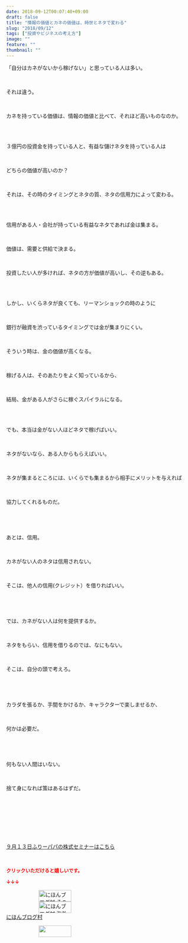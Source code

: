 ```yaml
---
date: 2018-09-12T00:07:40+09:00
draft: false
title: "情報の価値とカネの価値は、時世とネタで変わる"
slug: "2018/09/12"
tags: ["投資やビジネスの考え方"]
image: ""
feature: ""
thumbnail: ""
---
```

<p>「自分はカネがないから稼げない」と思っている人は多い。</p><p> </p><p>それは違う。</p><p> </p><p>カネを持っている価値は、情報の価値と比べて、それほど高いものなのか。</p><p> </p><p><br/>３億円の投資金を持っている人と、有益な儲けネタを持っている人は</p><p> </p><p>どちらの価値が高いのか？</p><p> </p><p>それは、その時のタイミングとネタの質、ネタの信用力によって変わる。</p><p> </p><p><br/>信用がある人・会社が持っている有益なネタであれば金は集まる。</p><p> </p><p>価値は、需要と供給で決まる。</p><p> </p><p>投資したい人が多ければ、ネタの方が価値が高いし、その逆もある。</p><p> </p><p><br/>しかし、いくらネタが良くても、リーマンショックの時のように</p><p> </p><p>銀行が融資を渋っているタイミングでは金が集まりにくい。</p><p> </p><p>そういう時は、金の価値が高くなる。</p><p> </p><p>稼げる人は、そのあたりをよく知っているから、</p><p> </p><p>結局、金がある人がさらに稼ぐスパイラルになる。</p><p> </p><p><br/>でも、本当は金がない人ほどネタで稼げばいい。</p><p> </p><p>ネタがないなら、ある人からもらえばいい。</p><p> </p><p>ネタが集まるところには、いくらでも集まるから相手にメリットを与えれば</p><p> </p><p>協力してくれるものだ。</p><p> </p><p> </p><p>あとは、信用。</p><p> </p><p>カネがない人のネタは信用されない。</p><p> </p><p>そこは、他人の信用(クレジット）を借りればいい。</p><p> </p><p> </p><p>では、カネがない人は何を提供するか。</p><p> </p><p>ネタをもらい、信用を借りるのでは、なにもない。</p><p> </p><p>そこは、自分の頭で考えろ。</p><p> </p><p> </p><p>カラダを張るか、手間をかけるか、キャラクターで楽しませるか、</p><p> </p><p>何かは必要だ。</p><p> </p><p> </p><p>何もない人間はいない。</p><p> </p><p>捨て身になれば策はあるはずだ。</p><p> </p><p> </p><p> </p><p> </p><p><a href="entry-12403606403.html" target="_blank">９月１３日ふりーパパの株式セミナーはこちら</a></p><p> </p><p><font color="#ff0000" size="2"><strong>クリックいただけると嬉しいです。</strong></font></p><p><font color="#ff0000" size="2"><strong>↓↓↓</strong></font></p><p><a href="ranking.html?p_cid=01260127" id="&amp;blogmura_banner" target="_blank"><img alt="にほんブログ村 その他生活ブログ 不動産投資へ" border="0" height="31" src="data:image/svg+xml;charset=utf-8,%3Csvg%20xmlns%3D%22http%3A%2F%2Fwww.w3.org%2F2000%2Fsvg%22%20title%3D%22Placeholder%20for%20Images%22%20role%3D%22presentation%22%20viewBox%3D%220%200%2088%2031%22%20%2F%3E" width="88" data-src="https://img-proxy.blog-video.jp/images?url=http%3A%2F%2Flife.blogmura.com%2Fhudousantoushi%2Fimg%2Fhudousantoushi88_31.gif" style="aspect-ratio: auto 88 / 31;"/><noscript><img alt="にほんブログ村 その他生活ブログ 不動産投資へ" border="0" height="31" src="https://img-proxy.blog-video.jp/images?url=http%3A%2F%2Flife.blogmura.com%2Fhudousantoushi%2Fimg%2Fhudousantoushi88_31.gif" width="88"></noscript></a><br/><a href="ranking.html?p_cid=01260127" target="_blank"><img alt="にほんブログ村 海外生活ブログ バリ島情報へ" border="0" height="31" src="data:image/svg+xml;charset=utf-8,%3Csvg%20xmlns%3D%22http%3A%2F%2Fwww.w3.org%2F2000%2Fsvg%22%20title%3D%22Placeholder%20for%20Images%22%20role%3D%22presentation%22%20viewBox%3D%220%200%2088%2031%22%20%2F%3E" width="88" data-src="https://img-proxy.blog-video.jp/images?url=http%3A%2F%2Foverseas.blogmura.com%2Fbali%2Fimg%2Fbali88_31.gif" style="aspect-ratio: auto 88 / 31;"/><noscript><img alt="にほんブログ村 海外生活ブログ バリ島情報へ" border="0" height="31" src="https://img-proxy.blog-video.jp/images?url=http%3A%2F%2Foverseas.blogmura.com%2Fbali%2Fimg%2Fbali88_31.gif" width="88"></noscript></a><br/><a href="ranking.html?p_cid=01260127" target="_blank">にほんブログ村</a></p><p><a href="link.php?1804582" title="人気ブログランキングへ"><img border="0" height="31" src="data:image/svg+xml;charset=utf-8,%3Csvg%20xmlns%3D%22http%3A%2F%2Fwww.w3.org%2F2000%2Fsvg%22%20title%3D%22Placeholder%20for%20Images%22%20role%3D%22presentation%22%20viewBox%3D%220%200%2088%2031%22%20%2F%3E" width="88" data-src="https://blog.with2.net/img/banner/banner_22.gif" style="aspect-ratio: auto 88 / 31;"/><noscript><img border="0" height="31" src="https://blog.with2.net/img/banner/banner_22.gif" width="88"></noscript></a></p><p> </p>

